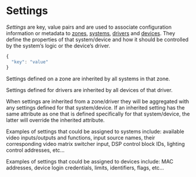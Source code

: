 # Settings

_Settings_ are key, value pairs and are used to associate configuration information or metadata to [zones](zones.md), [systems](systems.md), [drivers](drivers.md) and [devices](devices.md). They define the properties of that system/device and how it should be controlled by the system’s logic or the device’s driver.

```javascript
{
  "key": "value"
}
```

Settings defined on a zone are inherited by all systems in that zone.

Settings defined for drivers are inherited by all devices of that driver.

When settings are inherited from a zone/driver they will be aggregated with any settings defined for that system/device. If an inherited setting has the same attribute as one that is defined specifically for that system/device, the latter will override the inherited attribute.

Examples of settings that could be assigned to systems include: available video inputs/outputs and functions, input source names, their corresponding video matrix switcher input, DSP control block IDs, lighting control addresses, etc…

Examples of settings that could be assigned to devices include: MAC addresses, device login credentials, limits, identifiers, flags, etc…

